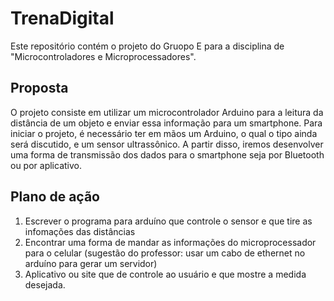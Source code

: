 # TrenaDigital
Este repositório contém o projeto do Gruopo E para a disciplina de "Microcontroladores e Microprocessadores".

## Proposta

O projeto consiste em utilizar um microcontrolador Arduino para a leitura da distância de um objeto e enviar essa informação para um smartphone. Para iniciar o projeto, é necessário ter em mãos um Arduino, o qual o tipo ainda será discutido, e um sensor ultrassônico. A partir disso, iremos desenvolver uma forma de transmissão dos dados para o smartphone seja por Bluetooth ou por aplicativo. 

## Plano de ação

  1. Escrever o programa para arduíno que controle o sensor e que tire as infomações das distâncias
  2. Encontrar uma forma de mandar as informações do microprocessador para o celular (sugestão do professor: usar um cabo de ethernet no arduíno para gerar um servidor)
  3. Aplicativo ou site que de controle ao usuário e que mostre a medida desejada.
